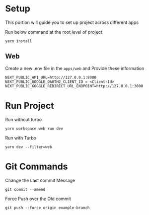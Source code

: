 # Setup
This portion will guide you to set up project across different apps

Run below command at the root level of project
```
yarn install
```

## Web
Create a new .env file in the `apps/web` and Provide these information
```
NEXT_PUBLIC_API_URL=http://127.0.0.1:8000 
NEXT_PUBLIC_GOOGLE_OAUTH2_CLIENT_ID = <Client-Id>
NEXT_PUBLIC_GOGGLE_REDIRECT_URL_ENDPOINT=http://127.0.0.1:3000
``` 
# Run Project
Run without turbo 
```
yarn workspace web run dev
```

Run with Turbo
```
yarn dev --filter=web
```

# Git Commands
Change the Last commit Message
```
git commit --amend
```
Force Push over the Old commit
```
git push --force origin example-branch
```


